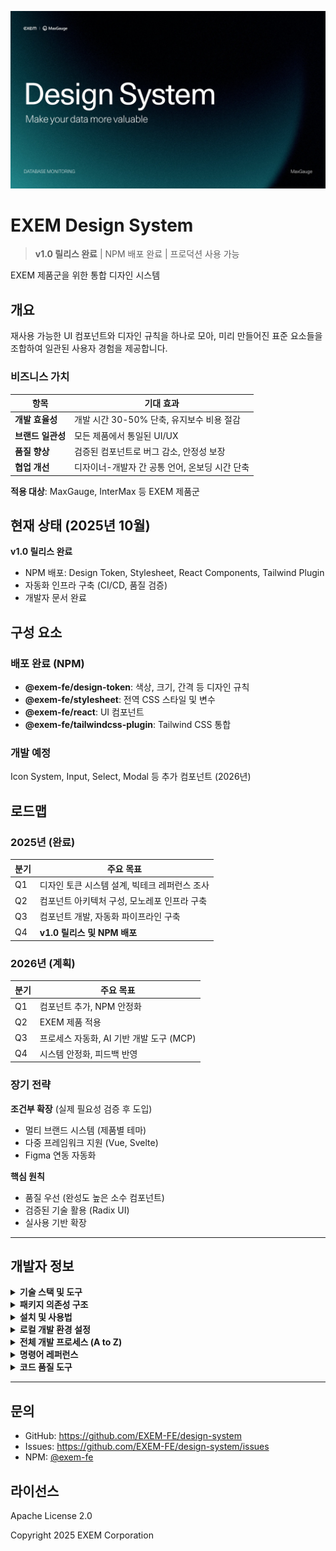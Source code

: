 ![EXEM Design System](./assets/exem-design-system-banner.webp)

# EXEM Design System

> **v1.0 릴리스 완료** | NPM 배포 완료 | 프로덕션 사용 가능

EXEM 제품군을 위한 통합 디자인 시스템

## 개요

재사용 가능한 UI 컴포넌트와 디자인 규칙을 하나로 모아, 미리 만들어진 표준 요소들을 조합하여 일관된 사용자 경험을 제공합니다.

### 비즈니스 가치

| 항목 | 기대 효과 |
|------|-----------|
| **개발 효율성** | 개발 시간 30-50% 단축, 유지보수 비용 절감 |
| **브랜드 일관성** | 모든 제품에서 통일된 UI/UX |
| **품질 향상** | 검증된 컴포넌트로 버그 감소, 안정성 보장 |
| **협업 개선** | 디자이너-개발자 간 공통 언어, 온보딩 시간 단축 |

**적용 대상**: MaxGauge, InterMax 등 EXEM 제품군

## 현재 상태 (2025년 10월)

**v1.0 릴리스 완료**
- NPM 배포: Design Token, Stylesheet, React Components, Tailwind Plugin
- 자동화 인프라 구축 (CI/CD, 품질 검증)
- 개발자 문서 완료

## 구성 요소

### 배포 완료 (NPM)

- **@exem-fe/design-token**: 색상, 크기, 간격 등 디자인 규칙
- **@exem-fe/stylesheet**: 전역 CSS 스타일 및 변수
- **@exem-fe/react**: UI 컴포넌트
- **@exem-fe/tailwindcss-plugin**: Tailwind CSS 통합

### 개발 예정

Icon System, Input, Select, Modal 등 추가 컴포넌트 (2026년)

## 로드맵

### 2025년 (완료)

| 분기 | 주요 목표 |
|------|-----------|
| Q1 | 디자인 토큰 시스템 설계, 빅테크 레퍼런스 조사 |
| Q2 | 컴포넌트 아키텍처 구성, 모노레포 인프라 구축 |
| Q3 | 컴포넌트 개발, 자동화 파이프라인 구축 |
| Q4 | **v1.0 릴리스 및 NPM 배포** |

### 2026년 (계획)

| 분기 | 주요 목표 |
|------|-----------|
| Q1 | 컴포넌트 추가, NPM 안정화 |
| Q2 | EXEM 제품 적용 |
| Q3 | 프로세스 자동화, AI 기반 개발 도구 (MCP) |
| Q4 | 시스템 안정화, 피드백 반영 |

### 장기 전략

**조건부 확장** (실제 필요성 검증 후 도입)
- 멀티 브랜드 시스템 (제품별 테마)
- 다중 프레임워크 지원 (Vue, Svelte)
- Figma 연동 자동화

**핵심 원칙**
- 품질 우선 (완성도 높은 소수 컴포넌트)
- 검증된 기술 활용 (Radix UI)
- 실사용 기반 확장

---

## 개발자 정보

<details>
<summary><b>기술 스택 및 도구</b></summary>

### 핵심 기술
- **모노레포**: pnpm workspace
- **빌드**: tsup (고성능 TypeScript 빌더)
- **언어**: TypeScript (타입 안정성)
- **스타일**: CSS + PostCSS
- **버전 관리**: Changesets (자동 버전 관리)

### 코드 품질 & 자동화
- **린팅/포맷팅**: Biome (ESLint + Prettier 대체, 10배 빠름)
- **타입 체크**: TypeScript strict mode
- **커밋 검증**: Commitlint + Conventional Commits
- **CI/CD**: GitHub Actions (품질 검사, 자동 릴리스)

</details>

<details>
<summary><b>패키지 의존성 구조</b></summary>

```mermaid
graph TD
    %% 소스
    CSS["📄 @exem-fe/stylesheet<br/>전역 CSS 변수"]
    
    %% 토큰 생성
    TOKEN["📦 @exem-fe/design-token<br/>TypeScript 토큰<br/>- colorTokens<br/>- radiusTokens<br/>- shadowTokens<br/>- breakpointTokens"]
    
    %% 통합 패키지들
    TW["🎨 @exem-fe/tailwindcss-plugin<br/>Tailwind CSS 3 통합<br/>- 테마 확장<br/>- 동적 그라데이션"]
    
    REACT["⚛️ @exem-fe/react<br/>React 컴포넌트<br/>- Button 등"]
    
    ICON["🎯 @exem-fe/icon<br/>아이콘 시스템<br/>(미구현)"]
    
    %% 최종 애플리케이션
    APP["🚀 사용자 애플리케이션<br/>Next.js / React / Tailwind"]
    
    %% 의존성 관계
    CSS --> TOKEN
    TOKEN --> TW
    TOKEN --> REACT  
    CSS -.-> TW
    CSS -.-> REACT
    
    TW --> APP
    REACT --> APP
    ICON --> APP
    
    %% 스타일
    classDef source fill:#e3f2fd,stroke:#1976d2,stroke-width:2px
    classDef token fill:#f3e5f5,stroke:#7b1fa2,stroke-width:2px  
    classDef integration fill:#e8f5e8,stroke:#388e3c,stroke-width:2px
    classDef app fill:#fff3e0,stroke:#f57c00,stroke-width:3px
    
    class CSS source
    class TOKEN token
    class TW,REACT,ICON integration
    class APP app
```

### 의존성 설명

- **실선**: 직접 의존성 (package.json dependencies)
- **점선**: 간접 의존성 (CSS 변수 자동 로드)

#### 핵심 의존성 체인
1. `@exem-fe/stylesheet` → `@exem-fe/design-token` → 다른 모든 패키지
2. 모든 패키지는 궁극적으로 CSS 변수를 기반으로 동작
3. 토큰 변경 시 자동으로 모든 패키지에 반영

</details>

<details>
<summary><b>설치 및 사용법</b></summary>

### NPM 설치

```bash
# 디자인 토큰
pnpm add @exem-fe/design-token

# React 컴포넌트
pnpm add @exem-fe/react @exem-fe/design-token

# Tailwind 플러그인
pnpm add -D @exem-fe/tailwindcss-plugin
```

### 사용 예제

```tsx
// React
import { Button } from '@exem-fe/react'
import '@exem-fe/design-token/css'

function App() {
  return <Button color="primary">클릭</Button>
}
```

</details>

<details>
<summary><b>로컬 개발 환경 설정</b></summary>

## 개발 시작

```bash
# 저장소 클론
git clone https://github.com/EXEM-FE/design-system.git
cd exem-design

# 의존성 설치
pnpm install

# 개발 모드 (전체 패키지 빌드 감시)
pnpm dev

# 디자인 토큰 재생성 (CSS 변수 수정 시)
cd packages/design-token && pnpm generate
```

### 개발 팁

- **CSS 변수 수정**: `packages/stylesheet/src/global.css`
- **자동 토큰 생성**: CSS 변경 시 자동 생성
- **커밋 메시지**: `type(scope): subject` 형식
- **자동 품질 검사**: 커밋 전 자동 실행

</details>

<details>
<summary><b>전체 개발 프로세스 (A to Z)</b></summary>

## 전체 프로세스

### A. 프로젝트 초기 설정

```bash
# a. 저장소 클론
git clone <repository-url>

# b. 프로젝트 디렉토리 이동
cd exem-design

# c. Node.js 버전 확인 (16.x 이상 권장)
node --version
```

### B. 의존성 설치

```bash
# d. pnpm 설치 (없는 경우)
npm install -g pnpm

# e. 프로젝트 의존성 설치
pnpm install

# f. Husky hooks 설정 (자동으로 실행됨)
# - Pre-commit hook 활성화
# - Commit message 검증 설정
```

### C. 개발 환경 시작

```bash
# g. 전체 패키지 빌드 (최초 1회)
pnpm build

# h. 개발 모드 시작 (파일 변경 감시)
pnpm dev

# i. 문서 사이트 실행 (선택사항)
cd packages/docs && pnpm dev
```

### D. 코드 작성 및 수정

```bash
# j. CSS 변수 수정
# 파일: packages/stylesheet/src/global.css

# k. 디자인 토큰 재생성
cd packages/design-token && pnpm generate

# l. React 컴포넌트 개발
# 파일: packages/react/src/*.tsx
```

### E. 코드 품질 검사

```bash
# m. 코드 포맷팅 확인
pnpm format

# n. 린팅 검사
pnpm lint

# o. 린팅 자동 수정
pnpm lint:fix

# p. TypeScript 타입 체크
pnpm typecheck

# q. 테스트 실행
pnpm test
```

### F. Git 커밋 프로세스

```bash
# r. 변경사항 확인
git status

# s. 파일 스테이징
git add .

# t. 커밋 (Conventional Commits 형식 준수)
git commit -m "feat(react): add new component"
# Pre-commit hook이 자동으로 실행됨:
# 1. 토큰 재생성 (CSS 변경 시)
# 2. 코드 포맷팅
# 3. 린팅 자동 수정
# 4. 타입 체크
```

### G. 버전 관리 및 변경 로그

```bash
# u. 변경사항 기록 (Changesets)
pnpm changeset
# - 변경된 패키지 선택
# - 버전 타입 선택 (major/minor/patch)
# - 변경사항 설명 작성

# v. 버전 업데이트 및 CHANGELOG 생성
pnpm version
# - package.json 버전 자동 업데이트
# - CHANGELOG.md 자동 생성

# w. 버전 커밋 및 푸시
git add .
git commit -m "chore: release new version"
git push
```

### H. 빌드 및 배포

```bash
# x. 프로덕션 빌드
pnpm build

# y. NPM 배포
pnpm release
# - 전체 패키지 빌드
# - NPM 레지스트리에 자동 배포
# - Changesets가 의존성 자동 관리
```

### I. 문제 해결

```bash
pnpm clean && pnpm install
pnpm build --force
```

</details>

<details>
<summary><b>명령어 레퍼런스</b></summary>

## 명령어

```bash
# 개발
pnpm dev           # 전체 패키지 빌드 감시 모드
pnpm build         # 전체 패키지 빌드
pnpm clean         # 빌드 결과물 정리

# 코드 품질
pnpm lint          # Biome 코드 검사
pnpm lint:fix      # Biome 코드 자동 수정
pnpm format        # Biome 코드 포맷팅
pnpm typecheck     # TypeScript 타입 체크
pnpm test          # Vitest 테스트 실행

# 버전 관리 (Changesets)
pnpm changeset     # 변경사항 기록 (대화형)
pnpm version       # 버전 업데이트 및 CHANGELOG 자동 생성
pnpm release       # 빌드 후 NPM 자동 배포
```

</details>

<details>
<summary><b>코드 품질 도구</b></summary>

### Biome

- **ESLint + Prettier 대체**: 단일 도구로 통합
- **성능**: Rust 기반으로 10-20배 빠른 속도
- **설정**: `biome.json`에서 프로젝트 규칙 관리
- **주요 규칙**:
  - `useBlockStatements: error` - 조건문 중괄호 필수
  - `noConsole: warn` - console 사용 경고 (scripts 제외)
  - `useExhaustiveDependencies: warn` - React Hook 의존성 검사
  - `noExplicitAny: error` - any 타입 금지

### Husky - Pre-commit Hook

커밋 전 자동으로 다음 작업을 수행합니다:

1. **토큰 자동 생성**: `global.css` 변경 시 디자인 토큰 재생성
2. **코드 포맷팅**: Biome으로 자동 포맷팅
3. **린팅**: 코드 품질 문제 자동 수정
4. **타입 체크**: TypeScript 타입 오류 검사

```bash
# Pre-commit hook이 자동으로 실행하는 명령어들
1. pnpm format      # 포맷팅
2. pnpm lint:fix    # 린팅 자동 수정
3. pnpm typecheck   # 타입 체크
```

### Commitlint - 커밋 메시지 검증

**Conventional Commits** 규칙을 강제합니다:

```bash
# 올바른 커밋 메시지 형식
<type>(<scope>): <subject>

# 예시
feat(react): add Button component
fix(design-token): resolve type errors
docs(readme): update installation guide
chore(deps): update dependencies
```

**Type 목록**:
- `feat`: 새로운 기능
- `fix`: 버그 수정
- `docs`: 문서 변경
- `style`: 코드 스타일 (포맷팅)
- `refactor`: 리팩토링
- `test`: 테스트 추가/수정
- `chore`: 빌드, 설정 변경

**Scope 목록**:
- `react`, `design-token`, `stylesheet`, `tailwind`, `icon`, `docs`, `root`

### CI/CD - GitHub Actions

모든 Pull Request와 Main 브랜치에서 자동 실행:

**CI Pipeline** (`.github/workflows/ci.yml`):
- ✅ 의존성 설치 (pnpm)
- ✅ 코드 포맷팅 검사 (Biome)
- ✅ 린팅 검사 (Biome)
- ✅ 타입 체크 (TypeScript)
- ✅ 빌드 검증
- ✅ 테스트 실행 (Vitest)

**Release Pipeline** (`.github/workflows/release.yml`):
- 🚀 Changesets 기반 자동 버전 관리
- 📦 NPM 자동 배포
- 📝 CHANGELOG 자동 생성
- 🏷️ Git 태그 자동 생성

</details>

---

## 문의

- GitHub: https://github.com/EXEM-FE/design-system
- Issues: https://github.com/EXEM-FE/design-system/issues
- NPM: [@exem-fe](https://www.npmjs.com/org/exem-fe)

## 라이선스

Apache License 2.0

Copyright 2025 EXEM Corporation